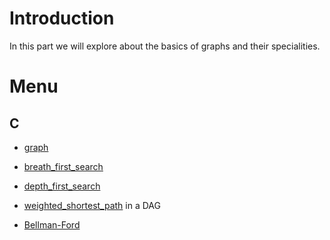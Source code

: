# Introduction

In this part we will explore about the basics of graphs and their specialities.

# Menu

## C

- [graph](./C/graph)

- [breath_first_search](./C/breath_first_search)

- [depth_first_search](./C/depth_first_search)

- [weighted_shortest_path](./C/weighted_shortest_path) in a DAG

- [Bellman-Ford](./C/Bellman-Ford)
